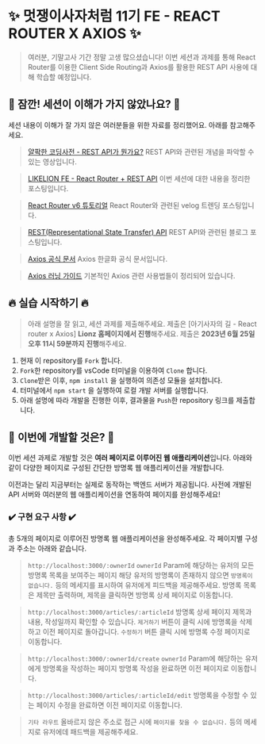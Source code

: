 # ✨ 멋쟁이사자처럼 11기 FE - REACT ROUTER X AXIOS ✨

> 여러분, 기말고사 기간 정말 고생 많으셨습니다! 이번 세션과 과제를 통해 React Router를 이용한 Client Side Routing과 Axios를 활용한 REST API 사용에 대해 학습할 예정입니다.

## 🌿 잠깐! 세션이 이해가 가지 않았나요? 🌿

세션 내용이 이해가 잘 가지 않은 여러분들을 위한 자료를 정리했어요. 아래를 참고해주세요.

> [얄팍한 코딩사전 - REST API가 뭔가요?](https://www.youtube.com/watch?v=iOueE9AXDQQ)
> REST API와 관련된 개념을 파악할 수 있는 영상입니다.

> [LIKELION FE - React Router + REST API](https://velog.io/@pexe99/LIKELION-FE-React-Router-REST-API)
> 이번 세션에 대한 내용을 정리한 포스팅입니다.

> [React Router v6 튜토리얼](https://velog.io/@velopert/react-router-v6-tutorial)
> React Router와 관련된 velog 트렌딩 포스팅입니다.

> [REST(Representational State Transfer) API](https://hudi.blog/rest-api/)
> REST API와 관련된 블로그 포스팅입니다.

> [Axios 공식 문서](https://axios-http.com/kr/docs/intro)
> Axios 한글화 공식 문서입니다.

> [Axios 러닝 가이드](https://yamoo9.github.io/axios/guide/usage.html#get-%EC%9A%94%EC%B2%AD)
> 기본적인 Axios 관련 사용법들이 정리되어 있습니다.

## 🔥 실습 시작하기 🔥

> 아래 설명을 잘 읽고, 세션 과제를 제출해주세요.
> 제출은 [아기사자의 길 - React router x Axios] **Lionz 홈페이지에서 진행**해주세요.
> 제출은 **2023년 6월 25일 오후 11시 59분까지 진행**해주세요.

1. 현재 이 repository를 `Fork` 합니다.
2. `Fork`한 repository를 vsCode 터미널을 이용하여 `Clone` 합니다.
3. `Clone`받은 이후, `npm install` 을 실행하여 의존성 모듈을 설치합니다.
4. 터미널에서 `npm start` 을 실행하여 로컬 개발 서버를 실행합니다.
5. 아래 설명에 따라 개발을 진행한 이후, 결과물을 `Push`한 repository 링크를 제출합니다.

## 💫 이번에 개발할 것은? 💫

이번 세션 과제로 개발할 것은 **여러 페이지로 이루어진 웹 애플리케이션**입니다. 아래와 같이 다양한 페이지로 구성된 간단한 방명록 웹 애플리케이션을 개발합니다.

이전과는 달리 지금부터는 실제로 동작하는 백엔드 서버가 제공됩니다. 사전에 개발된 API 서버와 여러분의 웹 애플리케이션을 연동하여 페이지를 완성해주세요!

### ✔️ 구현 요구 사항 ✔️

총 5개의 페이지로 이루어진 방명록 웹 애플리케이션을 완성해주세요. 각 페이지별 구성과 주소는 아래와 같습니다.

> `http://localhost:3000/:ownerId`
> `ownerId` Param에 해당하는 유저의 모든 방명록 목록을 보여주는 페이지
> 해당 유저의 방명록이 존재하지 않으면 `방명록이 없습니다.` 등의 메세지를 표시하여 유저에게 피드백을 제공해주세요. 
> 방명록 목록은 제목만 출력하며, 제목을 클릭하면 방명록 상세 페이지로 이동합니다.

> `http://localhost:3000/articles/:articleId`
> 방명록 상세 페이지
> 제목과 내용, 작성일까지 확인할 수 있습니다.
> `제거하기` 버튼이 클릭 시에 방명록을 삭제하고 이전 페이지로 돌아갑니다.
> `수정하기` 버튼 클릭 시에 방명록 수정 페이지로 이동합니다.

> `http://localhost:3000/:ownerId/create`
> `ownerId` Param에 해당하는 유저에게 방명록을 작성하는 페이지
> 방명록 작성을 완료하면 이전 페이지로 이동합니다.

> `http://localhost:3000/articles/:articleId/edit`
> 방명록을 수정할 수 있는 페이지
> 수정을 완료하면 이전 페이지로 이동합니다.

> `기타 라우트`
> 올바르지 않은 주소로 접근 시에 `페이지를 찾을 수 없습니다.` 등의 메세지로 유저에데 패드백을 제공해주세요.
